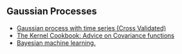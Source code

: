 ## Gaussian Processes

* [Gaussian process with time series (Cross Validated)](https://stats.stackexchange.com/questions/320953/gaussian-process-with-time-series)
* [The Kernel Cookbook: Advice on Covariance functions](http://www.cs.toronto.edu/~duvenaud/cookbook/)
* [Bayesian machine learning.](https://github.com/jkfitzsimons/IPyNotebook_MachineLearning)
